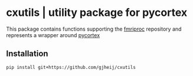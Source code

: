 # cxutils | utility package for pycortex

This package contains functions supporting the [fmriproc](https://github.com/gjheij/fmriproc) repository and represents a wrapper around [pycortex](https://github.com/gallantlab/pycortex)

## Installation

```bash
pip install git+https://github.com/gjheij/cxutils
```
